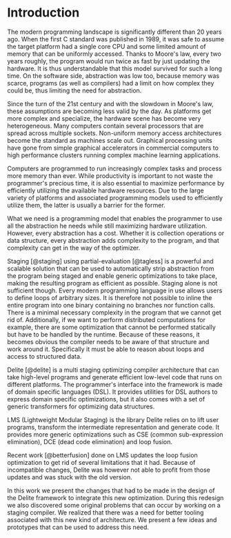 # Introduction

The modern programming landscape is significantly different than 20 years ago. When the first C standard was published in 1989, it was safe to assume the target platform had a single core CPU and some limited amount of memory that can be uniformly accessed. Thanks to Moore's law, every two years roughly, the program would run twice as fast by just updating the hardware. It is thus understandable that this model survived for such a long time. On the software side, abstraction was low too, because memory was scarce, programs (as well as compilers) had a limit on how complex they could be, thus limiting the need for abstraction.

Since the turn of the 21st century and with the slowdown in Moore's law, these assumptions are becoming less valid by the day. As  platforms get more complex and specialize, the hardware scene has become very heterogeneous. Many computers contain several processors that are spread across multiple sockets. Non-uniform memory access architectures become the standard as machines scale out. Graphical processing units have gone from simple graphical accelerators in commercial computers to high performance clusters running complex machine learning applications.

Computers are programmed to run increasingly complex tasks and process more memory than ever. While productivity is important to not waste the programmer's precious time, it is also essential to maximize performance by efficiently utilizing the available hardware resources. Due to the large variety of platforms and associated programming models used to efficiently utilize them, the latter is usually a barrier for the former.

What we need is a programming model that enables the programmer to use all the abstraction he needs while still maximizing hardware utilization. However, every abstraction has a cost. Whether it is collection operations or data structure, every abstraction adds complexity to the program, and that complexity can get in the way of the optimizer.

Staging [@staging] using partial-evaluation [@tagless] is a powerful and scalable solution that can be used to automatically strip abstraction from the program being staged and enable generic optimizations to take place, making the resulting program as efficient as possible. Staging alone is not sufficient though. Every modern programming language in use allows users to define loops of arbitrary sizes. It is therefore not possible to inline the entire program into one binary containing no branches nor function calls. There is a minimal necessary complexity in the program that we cannot get rid of. Additionally, if we want to perform distributed computations for example, there are some optimization that cannot be performed statically but have to be handled by the runtime. Because of these reasons, it becomes obvious the compiler needs to be aware of that structure and work around it. Specifically it must be able to reason about loops and access to structured data.

Delite [@delite] is a multi staging optimizing compiler architecture that can take high-level programs and generate efficient low-level code that runs on different platforms. The programmer's interface into the framework is made of domain specific languages (DSL). It provides utilities for DSL authors to express domain specific optimizations, but it also comes with a set of generic transformers for optimizing data structures.

LMS (Lightweight Modular Staging) is the library Delite relies on to lift user programs, transform the intermediate representation and generate code. It provides more generic optimizations such as CSE (common sub-expression elimination), DCE (dead code elimination) and loop fusion.

Recent work [@betterfusion] done on LMS updates the loop fusion optimization to get rid of several limitations that it had. Because of incompatible changes, Delite was however not able to profit from those updates and was stuck with the old version.

In this work we present the changes that had to be made in the design of the Delite framework to integrate this new optimization. During this redesign we also discovered some original problems that can occur by working on a staging compiler. We realized that there was a need for better tooling associated with this new kind of architecture. We present a few ideas and prototypes that can be used to address this need.
